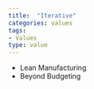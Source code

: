 ```yaml
---
title:  "Iterative"
categories: values
tags:
- Values
type: value
---
```


- Lean Manufacturing
- Beyond Budgeting